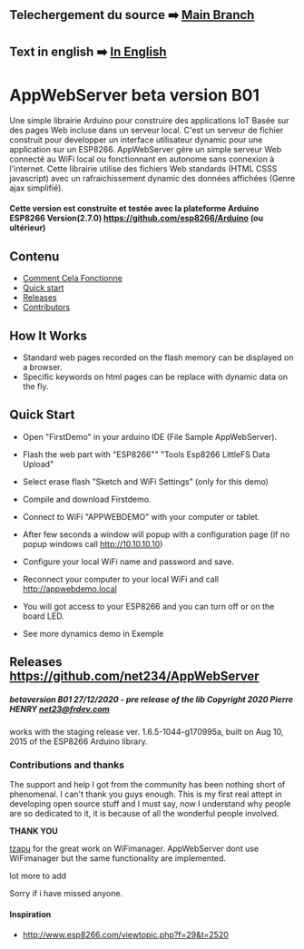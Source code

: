 ## Telechergement du source :arrow_right: [Main Branch](https://github.com/net234/AppWebServer)
## Text in english :arrow_right: [In English](README.MD)

# AppWebServer beta version B01

Une simple librairie Arduino pour construire des applications IoT Basée sur des pages Web incluse dans un serveur local.
C'est un serveur de fichier construit pour developper un interface utilisateur dynamic pour une application sur un ESP8266.
AppWebServer gère un simple serveur Web connecté au WiFi local ou fonctionnant en autonome sans connexion à l'internet.
Cette librairie utilise des fichiers Web standards (HTML CSSS javascript) avec un rafraichissement dynamic des données affichées (Genre ajax simplifié).

#### Cette version est construite et testée avec la plateforme Arduino ESP8266 Version(2.7.0) https://github.com/esp8266/Arduino (ou ultérieur)

## Contenu
 - [Comment Cela Fonctionne](#)
 - [Quick start](#quick-start)
 - [Releases](#releases)
 - [Contributors](#Contributors)


## How It Works
- Standard web pages recorded on the flash memory can be displayed on a browser.
- Specific keywords on html pages can be replace with dynamic data on the fly.

## Quick Start
- Open "FirstDemo" in your arduino IDE (File Sample AppWebServer).
- Flash the web part with "ESP8266"" "Tools Esp8266 LittleFS Data Upload"
- Select erase flash "Sketch and WiFi Settings" (only for this demo) 
- Compile and download Firstdemo.

- Connect to WiFi "APPWEBDEMO" with your computer or tablet.
- After few seconds a window will popup with a configuration page (if no popup windows call http://10.10.10.10)
- Configure your local WiFi name and password and save.
- Reconnect your computer to your local WiFi and call  http://appwebdemo.local
- You will got access to your ESP8266 and you can turn off or on the board LED.
- See more dynamics demo in Exemple


## Releases https://github.com/net234/AppWebServer
##### betaversion B01  27/12/2020 - pre release of the lib Copyright 2020 Pierre HENRY net23@frdev.com 


works with the staging release ver. 1.6.5-1044-g170995a, built on Aug 10, 2015 of the ESP8266 Arduino library.


### Contributions and thanks
The support and help I got from the community has been nothing short of phenomenal. I can't thank you guys enough. This is my first real attept in developing open source stuff and I must say, now I understand why people are so dedicated to it, it is because of all the wonderful people involved.

__THANK YOU__

[tzapu](https://github.com/tzapu/WiFiManager) for the great work on WiFimanager.  AppWebServer dont use WiFimanager but the same functionality are implemented.

lot more to add

Sorry if i have missed anyone.

#### Inspiration
- http://www.esp8266.com/viewtopic.php?f=29&t=2520
